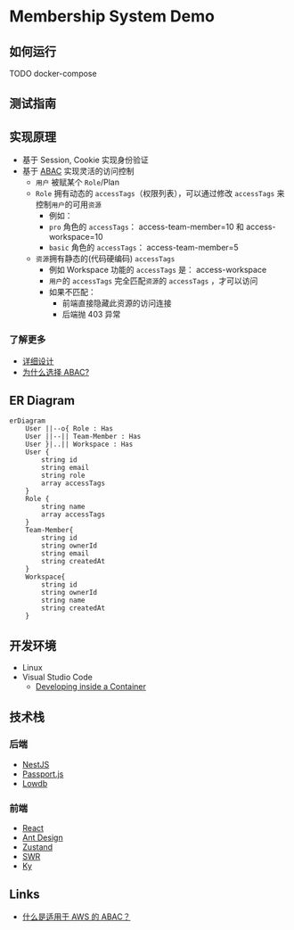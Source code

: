 # Membership System Demo
 
## 如何运行

TODO docker-compose

## 测试指南

## 实现原理
- 基于 Session, Cookie 实现身份验证
- 基于 [ABAC](https://en.wikipedia.org/wiki/Attribute-based_access_control) 实现灵活的访问控制 
  - `用户` 被赋某个 `Role`/Plan 
  - `Role` 拥有动态的 `accessTags`（权限列表），可以通过修改 `accessTags` 来控制`用户`的可用`资源 `
    - 例如： 
    - `pro` 角色的 `accessTags`： access-team-member=10 和 access-workspace=10
    - `basic` 角色的 `accessTags`： access-team-member=5
  - `资源`拥有静态的(代码硬编码) `accessTags`
    - 例如 Workspace 功能的 `accessTags` 是： access-workspace  
    - `用户`的 `accessTags` 完全匹配`资源`的 `accessTags` ，才可以访问
    - 如果不匹配：
      - 前端直接隐藏此资源的访问连接
      - 后端抛 403 异常

### 了解更多 
- [详细设计](./docs/design-note.md)
- [为什么选择 ABAC?](adr/2022-05-02-access-control.md)

## ER Diagram

```mermaid
erDiagram
    User ||--o{ Role : Has
    User ||--|| Team-Member : Has
    User }|..|| Workspace : Has
    User {
        string id
        string email
        string role
        array accessTags
    }
    Role { 
        string name
        array accessTags
    }
    Team-Member{
        string id
        string ownerId
        string email
        string createdAt
    }
    Workspace{
        string id
        string ownerId
        string name
        string createdAt
    }
```

## 开发环境
- Linux
- Visual Studio Code
  - [Developing inside a Container](https://code.visualstudio.com/docs/remote/containers)

## 技术栈

### 后端
- [NestJS](https://nestjs.com/)
- [Passport.js](https://www.passportjs.org/)
- [Lowdb](https://www.npmjs.com/package/lowdb/v/1.0.0)

### 前端
- [React](https://reactjs.org/)
- [Ant Design](https://ant.design/)
- [Zustand](https://github.com/pmndrs/zustand)
- [SWR](https://swr.vercel.app)
- [Ky](https://github.com/sindresorhus/ky)


## Links
- [什么是适用于 AWS 的 ABAC？](https://docs.aws.amazon.com/zh_cn/IAM/latest/UserGuide/introduction_attribute-based-access-control.html)